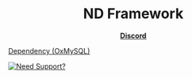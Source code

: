 <h1 align='center'>ND Framework</h1>
<p align='center'><b><a href="discord.gg/nc82d8zvjm">Discord</a></b>

[Dependency (OxMySQL)](https://forum.cfx.re/t/standalone-oxmysql-lightweight-mysql-wrapper/4755120?u=andyyy7666)

[![Need Support?](https://i.imgur.com/fqKYWeV.png)](https://discord.gg/Z9Mxu72zZ6)

</p>
